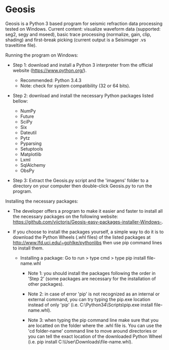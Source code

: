 # Geosis
Geosis is a Python 3 based program for seismic refraction data processing tested on Windows.
Current content: visualize waveform data (supported: seg2, segy and mseed), basic trace processing (normalize, gain, clip, shading) and first-break picking (current output is a Seisimager .vs traveltime file).

Running the program on Windows:

 - Step 1: download and install a Python 3 interpreter from the official website (https://www.python.org/).
    - Recommended: Python 3.4.3
    - Note: check for system compatibility (32 or 64 bits).
    
 - Step 2: download and install the necessary Python packages listed bellow:
    - NumPy
    - Future
    - SciPy
    - Six
    - Dateutil
    - Pytz
    - Pyparsing
    - Setuptools
    - Matplotlib
    - Lxml
    - SqlAlchemy
    - ObsPy
    
- Step 3: Extract the Geosis.py script and the 'imagens' folder to a directory on your computer then double-click Geosis.py to run the program.
    
Installing the necessary packages:

- The developer offers a program to make it easier and faster to install all the necessary packages on the following website: https://github.com/viictorjs/Geosis-easy-packages-installer-Windows-. 
- If you choose to install the packages yourself, a simple way to do it is to download the Python Wheels (.whl files) of the listed packages at http://www.lfd.uci.edu/~gohlke/pythonlibs then use pip command lines to install them.
    
  - Installing a package: Go to run > type cmd > type pip install file-name.whl
    - Note 1: you should install the packages following the order in 'Step 2' (some packages are necessary for the installation of other packages). 
    
    - Note 2: in case of error 'pip' is not recognized as an internal or external command, you can try typing the pip.exe location instead of only 'pip' (i.e. C:\Python34\Scripts\pip.exe install file-name.whl).
      
    - Note 3: when typing the pip command line make sure that you are locatted on the folder where the .whl file is. You can use the 'cd folder-name' command line to move around directories or you can tell the exact location of the downloaded Python Wheel (i.e. pip install C:\User\Downloads\file-name.whl).
    



